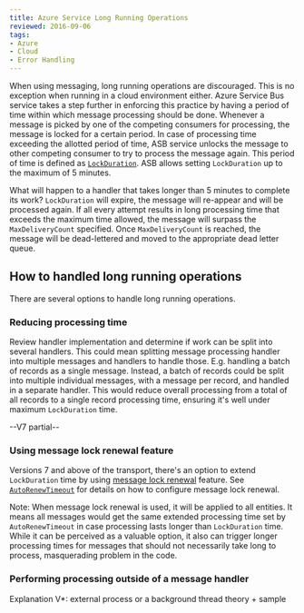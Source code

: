 ```yaml
---
title: Azure Service Long Running Operations
reviewed: 2016-09-06
tags:
- Azure
- Cloud
- Error Handling
---
```


When using messaging, long running operations are discouraged. This is no exception when running in a cloud environment either. Azure Service Bus service takes a step further in enforcing this practice by having a period of time within which message processing should be done. Whenever a message is picked by one of the competing consumers for processing, the message is locked for a certain period. In case of processing time exceeding the allotted period of time, ASB service unlocks the message to other competing consumer to try to process the message again. This period of time is defined as [`LockDuration`](/nservicebus/azure-service-bus/configuration/full.md). ASB allows setting `LockDuration` up to the maximum of 5 minutes.

What will happen to a handler that takes longer than 5 minutes to complete its work? `LockDuration` will expire, the message will re-appear and will be processed again. If all every attempt results in long processing time that exceeds the maximum time allowed, the message will surpass the `MaxDeliveryCount` specified. Once `MaxDeliveryCount` is reached, the message will be dead-lettered and moved to the appropriate dead letter queue.


## How to handled long running operations

There are several options to handle long running operations.


### Reducing processing time

Review handler implementation and determine if work can be split into several handlers. This could mean splitting message processing handler into multiple messages and handlers to handle those. E.g. handling a batch of records as a single message. Instead, a batch of records could be split into multiple individual messages, with a message per record, and handled in a separate handler. This would reduce overall processing from a total of all records to a single record processing time, ensuring it's well under maximum `LockDuration` time.

--V7 partial--
### Using message lock renewal feature

Versions 7 and above of the transport, there's an option to extend `LockDuration` time by using [message lock renewal](/nservicebus/azure-service-bus/configuration/full.md#controlling-connectivity-message-receivers) feature. See [`AutoRenewTimeout`](/nservicebus/azure-service-bus/message-lock-renewal.md#configuring-message-lock-renewal) for details on how to configure message lock renewal.

Note: When message lock renewal is used, it will be applied to all entities. It means all messages would get the same extended processing time set by `AutoRenewTimeout` in case processing lasts longer than `LockDuration` time. While it can be perceived as a valuable option, it also can trigger longer processing times for messages that should not necessarily take long to process, masquerading problem in the code. 


### Performing processing outside of a message handler

Explanation
V*: external process or a background thread theory + sample